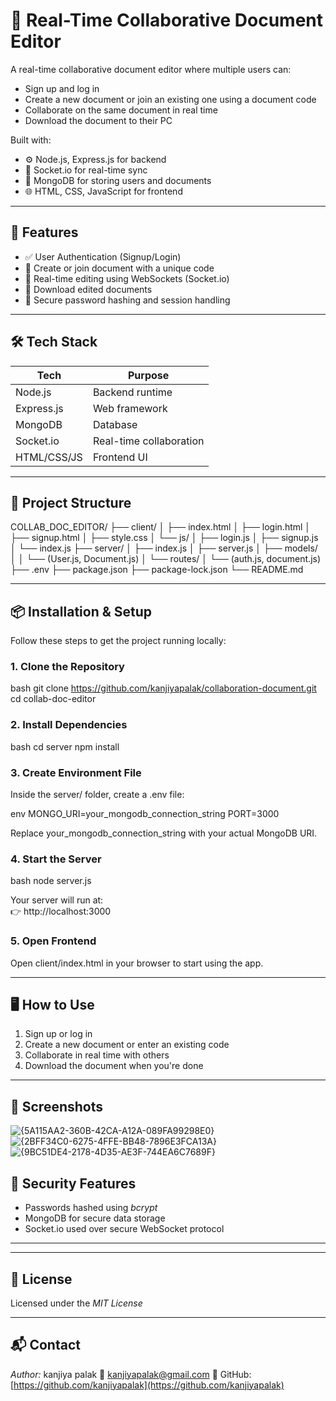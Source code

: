 # 📄 Real-Time Collaborative Document Editor

A real-time collaborative document editor where multiple users can:

- Sign up and log in
- Create a new document or join an existing one using a document code
- Collaborate on the same document in real time
- Download the document to their PC

Built with:
- ⚙ Node.js, Express.js for backend
- 💬 Socket.io for real-time sync
- 💾 MongoDB for storing users and documents
- 🌐 HTML, CSS, JavaScript for frontend

---

## 🚀 Features

- ✅ User Authentication (Signup/Login)
- 📝 Create or join document with a unique code
- 🔁 Real-time editing using WebSockets (Socket.io)
- 💾 Download edited documents
- 🔐 Secure password hashing and session handling

---

## 🛠 Tech Stack

| Tech         | Purpose                    |
|--------------|----------------------------|
| Node.js      | Backend runtime            |
| Express.js   | Web framework              |
| MongoDB      | Database                   |
| Socket.io    | Real-time collaboration    |
| HTML/CSS/JS  | Frontend UI                |

---

## 📁 Project Structure


COLLAB_DOC_EDITOR/
├── client/
│   ├── index.html
│   ├── login.html
│   ├── signup.html
│   ├── style.css
│   └── js/
│       ├── login.js
│       ├── signup.js
│       └── index.js
├── server/
│   ├── index.js
│   ├── server.js
│   ├── models/
│   │   └── (User.js, Document.js)
│   └── routes/
│       └── (auth.js, document.js)
├── .env
├── package.json
├── package-lock.json
└── README.md


---

## 📦 Installation & Setup

Follow these steps to get the project running locally:

### 1. Clone the Repository

bash
git clone https://github.com/kanjiyapalak/collaboration-document.git
cd collab-doc-editor


### 2. Install Dependencies

bash
cd server
npm install


### 3. Create Environment File

Inside the server/ folder, create a .env file:

env
MONGO_URI=your_mongodb_connection_string
PORT=3000


Replace your_mongodb_connection_string with your actual MongoDB URI.

### 4. Start the Server

bash
node server.js


Your server will run at:  
👉 http://localhost:3000

### 5. Open Frontend

Open client/index.html in your browser to start using the app.

---

## 🖥 How to Use

1. Sign up or log in
2. Create a new document or enter an existing code
3. Collaborate in real time with others
4. Download the document when you're done

---

## 📸 Screenshots

![{5A115AA2-360B-42CA-A12A-089FA99298E0}](https://github.com/user-attachments/assets/7c3db432-3e74-4f63-bd37-c95b59664bb4)
![{2BFF34C0-6275-4FFE-BB48-7896E3FCA13A}](https://github.com/user-attachments/assets/72e7d0fe-47c6-4fa9-82ce-0e615d25dfb8)
![{9BC51DE4-2178-4D35-AE3F-744EA6C7689F}](https://github.com/user-attachments/assets/77215d07-0b3f-4613-b6db-1d712810e116)







## 🔐 Security Features

- Passwords hashed using *bcrypt*
- MongoDB for secure data storage
- Socket.io used over secure WebSocket protocol

---


---

## 📃 License

Licensed under the *MIT License*

---

## 📬 Contact

*Author:* kanjiya palak 
📧 kanjiyapalak@gmail.com 
🔗 GitHub: [https://github.com/kanjiyapalak](https://github.com/kanjiyapalak)
